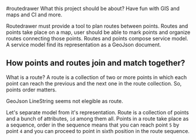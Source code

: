 #routedrawer
What this project should be about? Have fun with GIS and maps and CI and more.

Routedrawer must provide a tool to plan routes between points. Routes and points take place on a map, user should be able to mark points and organize routes connecting those points. Routes and points compose service model. A service model find its representation as a GeoJson document.

## How points and routes join and match together?
What is a route? A route is a collection of two or more points in which each point can reach the previous and the next one in the route collection. So, points order matters.

GeoJson LineString seems not elegible as route.

Let's separate model from it's representation. Route is a collection of points and a bunch of attributes, `id` among them all. Points in a route take place as a sequence, order in the sequence means that you can reach point `5` by point `4` and you can proceed to point in sixth position in the route sequence.
